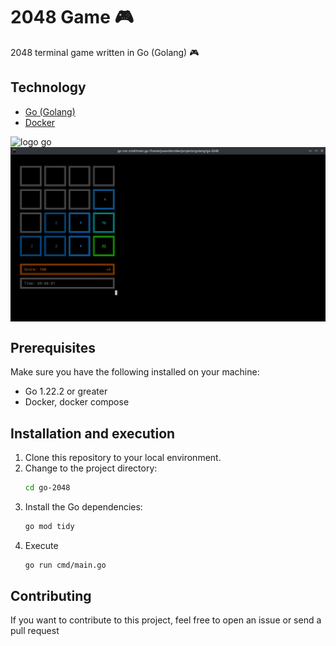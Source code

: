# 2048 Game 🎮

2048 terminal game written in Go (Golang) 🎮

## Technology

- [Go (Golang)](https://go.dev/)
- [Docker](https://www.docker.com/)

<div style="display: flex;">
    <img src="https://upload.wikimedia.org/wikipedia/commons/2/23/Golang.png" alt="logo go" width="30%" height="auto">
</div>

<div style="display: flex;">
    <img src="./.github/assets/game.png" alt="game" height="auto">
</div>

## Prerequisites

Make sure you have the following installed on your machine:

- Go 1.22.2 or greater
- Docker, docker compose

## Installation and execution

1. Clone this repository to your local environment.
2. Change to the project directory:
    ```bash
    cd go-2048
    ```
3. Install the Go dependencies:
    ```bash
    go mod tidy
    ```
4. Execute
    ```bash
    go run cmd/main.go
    ```

## Contributing

If you want to contribute to this project, feel free to open an issue or send a pull request

